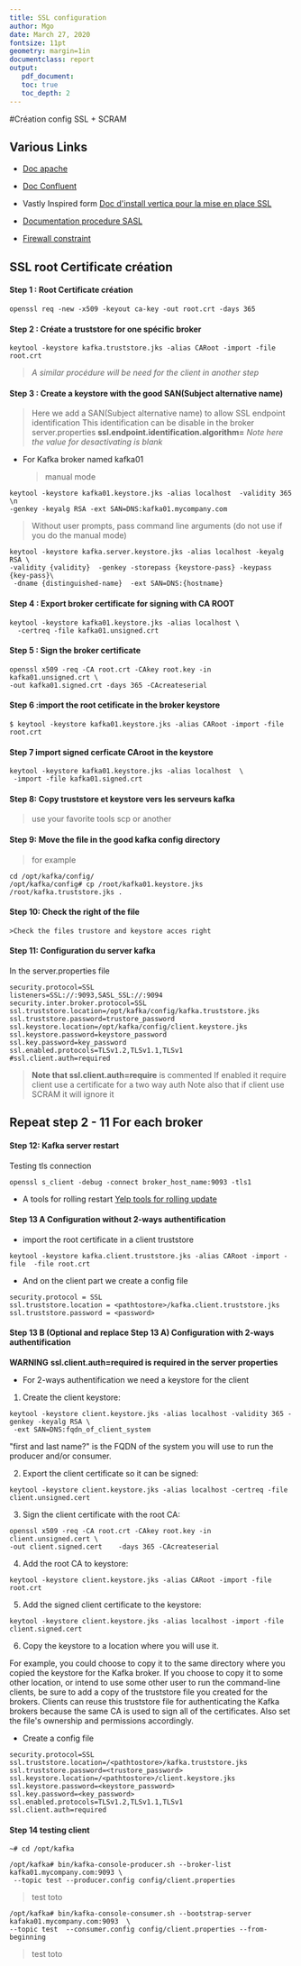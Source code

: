 ```yaml
---
title: SSL configuration
author: Mgo
date: March 27, 2020
fontsize: 11pt
geometry: margin=1in
documentclass: report
output:
   pdf_document:
   toc: true 
   toc_depth: 2      
---
```


#Création config SSL + SCRAM

## Various Links 
* [Doc apache](https://kafka.apache.org/090/documentation.html#security_overview)

* [Doc Confluent](https://docs.confluent.io/current/security/security_tutorial.html#security-tutorial)

* Vastly Inspired form [Doc d'install vertica pour la mise en place SSL](https://www.vertica.com/docs/9.2.x/HTML/Content/Authoring/KafkaIntegrationGuide/TLS-SSL/KafkaTLS-SSLExamplePart3ConfigureKafka.htm)

* [Documentation procedure SASL](https://medium.com/egen/securing-kafka-cluster-using-sasl-acl-and-ssl-dec15b439f9d)


* [Firewall constraint](https://stackoverflow.com/questions/38531054/kafka-and-firewall-rules)


## SSL root Certificate création

####  Step 1 : Root Certificate création

```	
openssl req -new -x509 -keyout ca-key -out root.crt -days 365
```	
	    
#### Step  2 : Créate a __truststore__ for one spécific broker
```
keytool -keystore kafka.truststore.jks -alias CARoot -import -file root.crt
```

> _A similar procédure will be need for the client in another step_

#### Step 3 : Create a keystore with the good SAN(Subject alternative name)
> Here we add a SAN(Subject alternative name) to allow SSL endpoint identification
This identification can be disable in the broker server.properties
__ssl.endpoint.identification.algorithm=__ 
_Note here the value for desactivating is blank_

* For Kafka broker named kafka01
  
  >manual mode
```
keytool -keystore kafka01.keystore.jks -alias localhost  -validity 365 \n
-genkey -keyalg RSA -ext SAN=DNS:kafka01.mycompany.com
```
> Without user prompts, pass command line arguments (do not use if you do the manual mode)
```
keytool -keystore kafka.server.keystore.jks -alias localhost -keyalg RSA \
-validity {validity}  -genkey -storepass {keystore-pass} -keypass {key-pass}\
 -dname {distinguished-name}  -ext SAN=DNS:{hostname}
```

#### Step 4 : Export  broker certificate for signing with CA ROOT
```
keytool -keystore kafka01.keystore.jks -alias localhost \
  -certreq -file kafka01.unsigned.crt
```
#### Step 5 : Sign the broker certificate
```
openssl x509 -req -CA root.crt -CAkey root.key -in kafka01.unsigned.crt \
-out kafka01.signed.crt -days 365 -CAcreateserial
```
#### Step 6 :import the root cetificate in the broker keystore
```
$ keytool -keystore kafka01.keystore.jks -alias CARoot -import -file root.crt
```
#### Step 7 import signed cerficate CAroot in the keystore
```
keytool -keystore kafka01.keystore.jks -alias localhost  \
 -import -file kafka01.signed.crt
```
#### Step 8: Copy truststore et keystore vers les serveurs kafka
>use your favorite tools scp or another

#### Step 9:  Move the file in the good kafka config directory
>for example
```
cd /opt/kafka/config/
/opt/kafka/config# cp /root/kafka01.keystore.jks /root/kafka.truststore.jks .
```
#### Step 10: Check the right of the file
	>Check the files trustore and keystore acces right

#### Step 11: Configuration du server kafka

In the  server.properties file
```
security.protocol=SSL
listeners=SSL://:9093,SASL_SSL://:9094
security.inter.broker.protocol=SSL
ssl.truststore.location=/opt/kafka/config/kafka.truststore.jks
ssl.truststore.password=trustore_password
ssl.keystore.location=/opt/kafka/config/client.keystore.jks
ssl.keystore.password=keystore_password
ssl.key.password=key_password
ssl.enabled.protocols=TLSv1.2,TLSv1.1,TLSv1
#ssl.client.auth=required  
```
>__Note that ssl.client.auth=require__ is commented
If enabled it require client use a certificate for a two way auth
Note also that if client use SCRAM it will ignore it

## Repeat  step 2 - 11 For each broker



#### Step 12: Kafka server restart

Testing tls connection
```
openssl s_client -debug -connect broker_host_name:9093 -tls1
```
* A tools for rolling restart
[Yelp tools for rolling update](https://github.com/Yelp/kafka-utils) 

#### Step 13 A Configuration without 2-ways authentification
* import the root certificate in a client truststore
```
keytool -keystore kafka.client.truststore.jks -alias CARoot -import -file  -file root.crt
```

* And on the client part we  create a config file

```
security.protocol = SSL
ssl.truststore.location = <pathtostore>/kafka.client.truststore.jks
ssl.truststore.password = <password>
```

#### Step 13 B (Optional and replace Step 13 A) Configuration with 2-ways authentification
__WARNING__  __ssl.client.auth=required is required in the server properties__

* For 2-ways authentification we need a keystore for the client

1. Create the client keystore:
```
keytool -keystore client.keystore.jks -alias localhost -validity 365 -genkey -keyalg RSA \
 -ext SAN=DNS:fqdn_of_client_system
```
"first and last name?" is the FQDN of the system you will use to run the producer and/or consumer. 

2. Export the client certificate so it can be signed: 
```
keytool -keystore client.keystore.jks -alias localhost -certreq -file client.unsigned.cert
```

3. Sign the client certificate with the root CA:
```
openssl x509 -req -CA root.crt -CAkey root.key -in client.unsigned.cert \ 
-out client.signed.cert    -days 365 -CAcreateserial 
```

4. Add the root CA to keystore:
```
keytool -keystore client.keystore.jks -alias CARoot -import -file root.crt
```
5. Add the signed client certificate to the keystore:
```
keytool -keystore client.keystore.jks -alias localhost -import -file client.signed.cert
```
6. Copy the keystore to a location where you will use it.

 For example, you could choose to copy it to the same directory where you copied the keystore
 for the Kafka broker. If you choose to copy it to some other location, or intend to use some 
 other user to run the command-line clients, be sure to add a copy of the truststore file 
 you created for the brokers. Clients can reuse this truststore file for authenticating 
 the Kafka brokers because the same CA is used to sign all of the certificates.
  Also set the file's ownership and permissions accordingly.


* Create a config file
```
security.protocol=SSL
ssl.truststore.location=/<pathtostore>/kafka.truststore.jks
ssl.truststore.password=<trustore_password>
ssl.keystore.location=/<pathtostore>/client.keystore.jks
ssl.keystore.password=<keystore_password>
ssl.key.password=<key_password>
ssl.enabled.protocols=TLSv1.2,TLSv1.1,TLSv1
ssl.client.auth=required
```



#### Step 14 testing client
```
~# cd /opt/kafka

/opt/kafka# bin/kafka-console-producer.sh --broker-list kafka01.mycompany.com:9093 \
 --topic test --producer.config config/client.properties
```
>test
>toto
```
/opt/kafka# bin/kafka-console-consumer.sh --bootstrap-server kafaka01.mycompany.com:9093  \
--topic test  --consumer.config config/client.properties --from-beginning
```
>test
>toto